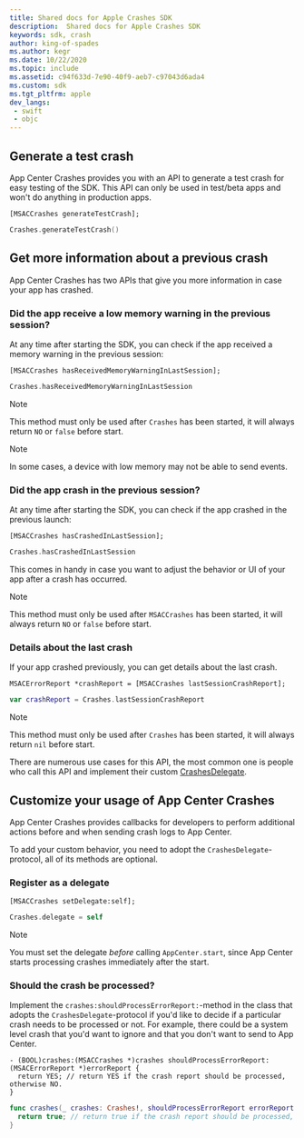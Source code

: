 ```yaml
---
title: Shared docs for Apple Crashes SDK
description:  Shared docs for Apple Crashes SDK
keywords: sdk, crash
author: king-of-spades
ms.author: kegr
ms.date: 10/22/2020
ms.topic: include
ms.assetid: c94f633d-7e90-40f9-aeb7-c97043d6ada4
ms.custom: sdk
ms.tgt_pltfrm: apple
dev_langs:  
 - swift
 - objc
---
```


## Generate a test crash

App Center Crashes provides you with an API to generate a test crash for easy testing of the SDK. This API can only be used in test/beta apps and won't do anything in production apps.

```objc
[MSACCrashes generateTestCrash];
```
```swift
Crashes.generateTestCrash()
```

## Get more information about a previous crash

App Center Crashes has two APIs that give you more information in case your app has crashed.

### Did the app receive a low memory warning in the previous session?

At any time after starting the SDK, you can check if the app received a memory warning in the previous session:

```objc
[MSACCrashes hasReceivedMemoryWarningInLastSession];
```
```swift
Crashes.hasReceivedMemoryWarningInLastSession
```

> [!NOTE]
> This method must only be used after `Crashes` has been started, it will always return `NO` or `false` before start.

> [!NOTE]
> In some cases, a device with low memory may not be able to send events.

### Did the app crash in the previous session?

At any time after starting the SDK, you can check if the app crashed in the previous launch:

```objc
[MSACCrashes hasCrashedInLastSession];
```
```swift
Crashes.hasCrashedInLastSession
```

This comes in handy in case you want to adjust the behavior or UI of your app after a crash has occurred.

> [!NOTE]
> This method must only be used after `MSACCrashes` has been started, it will always return `NO` or `false` before start.

### Details about the last crash

If your app crashed previously, you can get details about the last crash.

```objc
MSACErrorReport *crashReport = [MSACCrashes lastSessionCrashReport];
```
```swift
var crashReport = Crashes.lastSessionCrashReport
```

> [!NOTE]
> This method must only be used after `Crashes` has been started, it will always return `nil` before start.

There are numerous use cases for this API, the most common one is people who call this API and implement their custom [CrashesDelegate](#customize-your-usage-of-app-center-crashes).

## Customize your usage of App Center Crashes

App Center Crashes provides callbacks for developers to perform additional actions before and when sending crash logs to App Center.

To add your custom behavior, you need to adopt the `CrashesDelegate`-protocol, all of its methods are optional.

### Register as a delegate

```objc
[MSACCrashes setDelegate:self];
```
```swift
Crashes.delegate = self
```

> [!NOTE]
> You must set the delegate *before* calling `AppCenter.start`, since App Center starts processing crashes immediately after the start.

### Should the crash be processed?

Implement the `crashes:shouldProcessErrorReport:`-method in the class that adopts the `CrashesDelegate`-protocol if you'd like to decide if a particular crash needs to be processed or not. For example, there could be a system level crash that you'd want to ignore and that you don't want to send to App Center.

```objc
- (BOOL)crashes:(MSACCrashes *)crashes shouldProcessErrorReport:(MSACErrorReport *)errorReport {
  return YES; // return YES if the crash report should be processed, otherwise NO.
}
```
```swift
func crashes(_ crashes: Crashes!, shouldProcessErrorReport errorReport: ErrorReport!) -> Bool {
  return true; // return true if the crash report should be processed, otherwise false.
}
```
